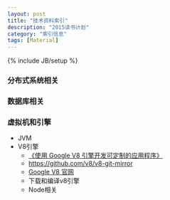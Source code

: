 ```yaml
---
layout: post
title: "技术资料索引"
description: "2015读书计划"
category: "索引信息"
tags: [Material]
---
```

{% include JB/setup %}

### 分布式系统相关

### 数据库相关

### 虚拟机和引擎
- JVM
- V8引擎
  - [《使用 Google V8 引擎开发可定制的应用程序》](http://www.ibm.com/developerworks/cn/opensource/os-cn-v8engine/)
  - https://github.com/v8/v8-git-mirror
  - [Google V8 官网](https://developers.google.com/v8/get_started)
  - 下载和编译v8引擎
  - Node相关
